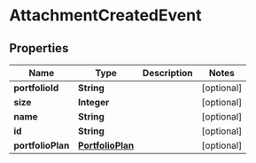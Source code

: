 
# AttachmentCreatedEvent

## Properties
Name | Type | Description | Notes
------------ | ------------- | ------------- | -------------
**portfolioId** | **String** |  |  [optional]
**size** | **Integer** |  |  [optional]
**name** | **String** |  |  [optional]
**id** | **String** |  |  [optional]
**portfolioPlan** | [**PortfolioPlan**](PortfolioPlan.md) |  |  [optional]




